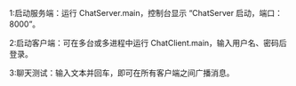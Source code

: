 1:启动服务端：运行 ChatServer.main，控制台显示 “ChatServer 启动，端口：8000”。

2:启动客户端：可在多台或多进程中运行 ChatClient.main，输入用户名、密码后登录。

3:聊天测试：输入文本并回车，即可在所有客户端之间广播消息。